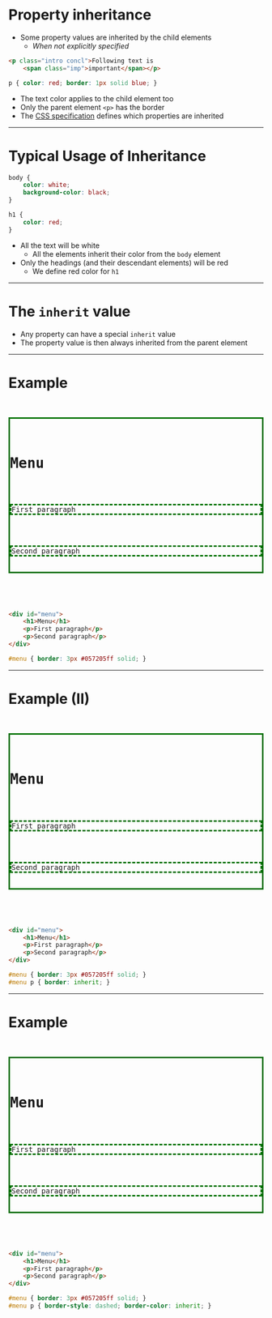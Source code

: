 
# Property inheritance

  * Some property values are inherited by the child elements
    - *When not explicitly specified*

```html
<p class="intro concl">Following text is
    <span class="imp">important</span></p>
```

```css
p { color: red; border: 1px solid blue; }
``` 

  * The text color applies to the child element too
  * Only the parent element `<p>` has the border
  * The [CSS specification](https://www.w3.org/TR/CSS22/propidx.html) defines which properties are inherited

---

# Typical Usage of Inheritance

```css
body {
    color: white;
    background-color: black;
}

h1 {
    color: red;
}
``` 

* All the text will be white 
  * All the elements inherit their color from the `body` element
* Only the headings (and their descendant elements) will be red 
  * We define red color for `h1`

---

# The `inherit` value

  * Any property can have a special `inherit` value
  * The property value is then always inherited from the parent element

---
<!-- .slide: class="normal centered fullspace" data-transition="slide-in fade-out" -->

# Example

<pre class="code-render" default-style="" resizable="true" style="height: 400px">
<style>
#menu { border: 3px #057205ff solid; }
</style>
<div id="menu">
	<h1>Menu</h1>
	<p>First paragraph</p>
	<p>Second paragraph</p>
</div>
</pre>


```html
<div id="menu">
	<h1>Menu</h1>
	<p>First paragraph</p>
	<p>Second paragraph</p>
</div>
```
```css
#menu { border: 3px #057205ff solid; }
```

---
<!-- .slide: class="normal centered fullspace" data-transition="fade-in fade-out" -->

# Example (II)

<pre class="code-render" default-style="" resizable="true" style="height: 400px">
<style>
#menu { border: 3px #057205ff solid; }
#menu p { border: inherit; }
</style>
<div id="menu">
	<h1>Menu</h1>
	<p>First paragraph</p>
	<p>Second paragraph</p>
</div>
</pre>

```html
<div id="menu">
	<h1>Menu</h1>
	<p>First paragraph</p>
	<p>Second paragraph</p>
</div>
```
```css
#menu { border: 3px #057205ff solid; }
#menu p { border: inherit; }
```
---
<!-- .slide: class="normal centered fullspace" data-transition="fade-in slide-out" -->

# Example

<pre class="code-render" default-style="" resizable="true" style="height: 400px">
<style>
#menu { border: 3px #057205ff solid; }
#menu p { border-style: dashed; border-color: inherit; }
</style>
<div id="menu">
	<h1>Menu</h1>
	<p>First paragraph</p>
	<p>Second paragraph</p>
</div>
</pre>

```html
<div id="menu">
	<h1>Menu</h1>
	<p>First paragraph</p>
	<p>Second paragraph</p>
</div>
```
```css
#menu { border: 3px #057205ff solid; }
#menu p { border-style: dashed; border-color: inherit; }
```
